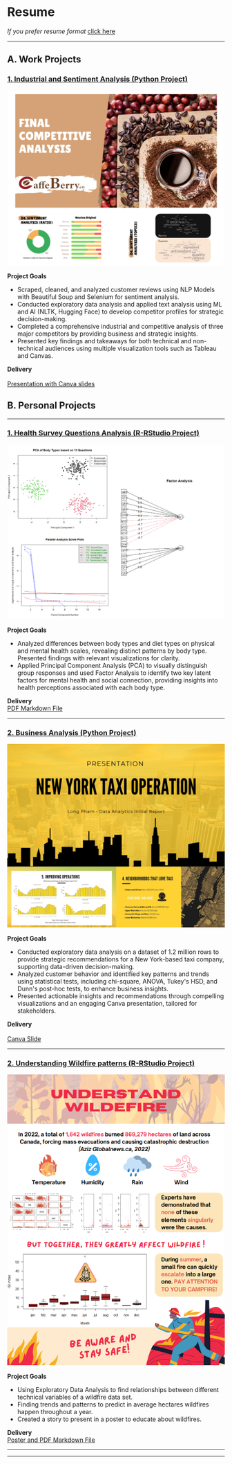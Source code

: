 # Resume

*If you prefer resume format* <a href="pdf/longresume.pdf" target="_blank">click here</a>

---

## A. Work Projects

### <a href="https://github.com/longkun158/CoffeeCherry" target="_blank">1. Industrial and Sentiment Analysis (Python Project)</a>

<img src="images/Coffee_12.png"/>

**Project Goals**

- Scraped, cleaned, and analyzed customer reviews using NLP Models with Beautiful Soup and Selenium for sentiment analysis.
- Conducted exploratory data analysis and applied text analysis using ML and AI (NLTK, Hugging Face) to develop competitor profiles for strategic decision-making.
- Completed a comprehensive industrial and competitive analysis of three major competitors by providing business and strategic insights.
- Presented key findings and takeaways for both technical and non-technical audiences using multiple visualization tools such as Tableau and Canvas.

**Delivery**
<br><br>
<a href="pdf/Caffe_Berry_Business_Analysis.pdf" target="_blank">Presentation with Canva slides</a>

## B. Personal Projects

---

### <a href="https://github.com/longkun158/HealthQuestion" target="_blank">1. Health Survey Questions Analysis (R-RStudio Project)</a>

<img src="images/factor.png?raw=true"/>

**Project Goals**

- Analyzed differences between body types and diet types on physical and mental health scales, revealing distinct patterns by body type. Presented findings with relevant visualizations for clarity.
- Applied Principal Component Analysis (PCA) to visually distinguish group responses and used Factor Analysis to identify two key latent factors for mental health and social connection, providing insights into health perceptions associated with each body type.

**Delivery**
<br>
<a href="pdf/Health-Analysis.pdf" target="_blank">PDF Markdown File</a>

---


### <a href="https://github.com/longkun158/Data-Taxi-Operation" target="_blank">2. Business Analysis (Python Project)</a>

<img src="images/Taxi_final.png?raw=true"/>

**Project Goals**

- Conducted exploratory data analysis on a dataset of 1.2 million rows to provide strategic recommendations for a New York-based taxi company, supporting data-driven decision-making.
- Analyzed customer behavior and identified key patterns and trends using statistical tests, including chi-square, ANOVA, Tukey's HSD, and Dunn's post-hoc tests, to enhance business insights.
- Presented actionable insights and recommendations through compelling visualizations and an engaging Canva presentation, tailored for stakeholders.

**Delivery**
<br><br>
<a href="pdf/Taxi_Operation.pdf" target="_blank">Canva Slide</a>

---


### <a href="https://github.com/longkun158/HealthQuestion" target="_blank">2. Understanding Wildfire patterns (R-RStudio Project)</a>

<img src="images/Poster_png.png?raw=true"/>

**Project Goals**

- Using Exploratory Data Analysis to find relationships between different technical variables of a wildfire data set.
- Finding trends and patterns to predict in average hectares wildfires happen throughout a year.
- Created a story to present in a poster to educate about wildfires.

**Delivery**
<br>
<a href="pdf/Understand_Wildefire.pdf" target="_blank">Poster and PDF Markdown File</a>

---

---
